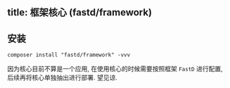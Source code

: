 title: 框架核心 (fastd/framework)
---
## 安装

```
composer install "fastd/framework" -vvv
```

因为核心目前不算是一个应用, 在使用核心的时候需要按照框架 `FastD` 进行配置, 后续再将核心单独抽出进行部署. 望见谅.

